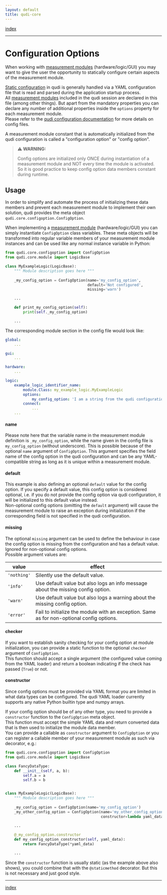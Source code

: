 ```yaml
---
layout: default
title: qudi-core
---
```


[index](../index.md)

---

# Configuration Options

When working with [measurement modules](measurement_modules.md) (hardware/logic/GUI) you may want 
to give the user the opportunity to statically configure certain aspects of the measurement module.

[Static configuration](configuration.md) in qudi is generally handled via a YAML configuration file 
that is read and parsed during the application startup process.  
All [measurement modules](measurement_modules.md) included in the qudi session are declared in this 
file (among other things). But apart from the mandatory properties you can declare any number of 
additional properties inside the `options` property for each measurement module.  
Please refer to the [qudi configuration documentation](configuration.md) for more details on config 
files.

A measurement module constant that is automatically initialized from the qudi configuration is 
called a "configuration option" or "config option".

> **⚠ WARNING:**
> 
> Config options are initialized only ONCE during instantiation of a measurement module and NOT 
> every time the module is activated.  
> So it is good practice to keep config option data members constant during runtime.

## Usage
In order to simplify and automate the process of initializing these data members and prevent each 
measurement module to implement their own solution, qudi provides the meta object 
`qudi.core.configoption.ConfigOption`.

When implementing a [measurement module](measurement_modules.md) (hardware/logic/GUI) you can 
simply instantiate `ConfigOption` class variables. These meta objects will be transformed into 
regular variable members of your measurement module instances and can be used like any normal 
instance variable in Python:
```python
from qudi.core.configoption import ConfigOption
from qudi.core.module import LogicBase

class MyExampleLogic(LogicBase):
    """ Module description goes here """
    
    _my_config_option = ConfigOption(name='my_config_option', 
                                     default='Not configured', 
                                     missing='warn')

    ...

    def print_my_config_option(self):
        print(self._my_config_option)

    ...
```
The corresponding module section in the config file would look like:
```yaml
global:
    ...

gui:
    ...

hardware:
    ...

logic:
    example_logic_identifier_name:
        module.Class: my_example_logic.MyExampleLogic
        options:
            my_config_option: 'I am a string from the qudi configuration'
        connect:
            ...
    ...
```

#### name
Please note here that the variable name in the measurement module definition is `_my_config_option`,
while the name given in the config file is `my_config_option` (without underscore). This is 
possible because of the optional `name` argument of `ConfigOption`. This argument specifies the 
field name of the config option in the qudi configuration and can be any YAML-compatible string as 
long as it is unique within a measurement module.

#### default
This example is also defining an optional `default` value for the config option. If you specify a 
default value, this config option is considered optional, i.e. if you do not provide the config 
option via qudi configuration, it will be initialized to this default value instead.  
Non-optional config options (omitting the `default` argument) will cause the measurement module to 
raise an exception during initialization if the corresponding field is not specified in the qudi 
configuration.

#### missing
The optional `missing` argument can be used to define the behaviour in case the config option is 
missing from the configuration and has a default value. Ignored for non-optional config options.  
Possible argument values are:

| value           | effect                                                                                    |
| --------------- | ----------------------------------------------------------------------------------------- |
| `'nothing'`     | Silently use the default value.                                                           |
| `'info'`        | Use default value but also logs an info message about the missing config option.          |
| `'warn'`        | Use default value but also logs a warning about the missing config option.                |
| `'error'`       | Fail to initialize the module with an exception. Same as for non-optional config options. |

#### checker
If you want to establish sanity checking for your config option at module initialization, you can 
provide a static function to the optional `checker` argument of `ConfigOption`.  
This function should accept a single argument (the configured value coming from the YAML loader) 
and return a boolean indicating if the check has passed (`True`) or not.

#### constructor
Since config options must be provided via YAML format you are limited in what data types can be 
configured. The qudi YAML loader currently supports any native Python builtin type and numpy arrays.

If your config option should be of any other type, you need to provide a `constructor` function to 
the `ConfigOption` meta object.  
This function must accept the simple YAML data and return converted data that is then used to 
initialize the module data member.  
You can provide a callable as `constructor` argument to `ConfigOption` or you can register a 
callable member of your measurement module as such via decorator, e.g.:
```python
from qudi.core.configoption import ConfigOption
from qudi.core.module import LogicBase

class FancyDataType:
    def __init__(self, a, b):
        self.a = a
        self.b = b


class MyExampleLogic(LogicBase):
    """ Module description goes here """
    
    _my_config_option = ConfigOption(name='my_config_option')
    _my_other_config_option = ConfigOption(name='my_other_config_option',
                                           constructor=lambda yaml_data: FancyDataType(*yaml_data))
    
    ...

    @_my_config_option.constructor
    def my_config_option_constructor(self, yaml_data):
        return FancyDataType(*yaml_data)

    ...
```
Since the `constructor` function is usually static (as the example above also shows), you could 
combine that with the `@staticmethod` decorator. But this is not necessary and just good style.

---

[index](../index.md)
